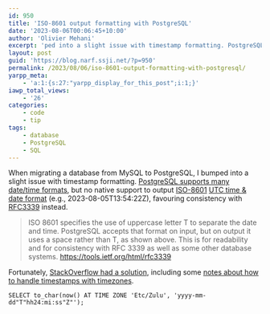 ```yaml
---
id: 950
title: 'ISO-8601 output formatting with PostgreSQL'
date: '2023-08-06T00:06:45+10:00'
author: 'Olivier Mehani'
excerpt: 'ped into a slight issue with timestamp formatting. PostgreSQL supports many date/time formats, but no native support to output ISO-8601 UTC time & date format. Fortunately, StackOverflow had a solution, including some notes about how to handle timestamps with timezones.'
layout: post
guid: 'https://blog.narf.ssji.net/?p=950'
permalink: /2023/08/06/iso-8601-output-formatting-with-postgresql/
yarpp_meta:
    - 'a:1:{s:27:"yarpp_display_for_this_post";i:1;}'
iawp_total_views:
    - '26'
categories:
    - code
    - tip
tags:
    - database
    - PostgreSQL
    - SQL
---
```


When migrating a database from MySQL to PostgreSQL, I bumped into a slight issue with timestamp formatting. [PostgreSQL supports many date/time formats](<http://PostgreSQL supports many date/time formats>), but no native support to output [ISO-8601](https://www.iso.org/iso-8601-date-and-time-format.html) [UTC time &amp; date format](https://en.wikipedia.org/wiki/ISO_8601) (e.g., 2023-08-05T13:54:22Z), favouring consistency with [RFC3339](https://tools.ietf.org/html/rfc3339) instead.

> ISO 8601 specifies the use of uppercase letter T to separate the date and time. PostgreSQL accepts that format on input, but on output it uses a space rather than T, as shown above. This is for readability and for consistency with RFC 3339 as well as some other database systems. https://tools.ietf.org/html/rfc3339

Fortunately, [StackOverflow had a solution](https://stackoverflow.com/a/39009064), including some [notes about how to handle timestamps with timezones](https://stackoverflow.com/questions/39008759/select-timestamptz-as-utc-zulu-string#comment65370687_39009064).

```
SELECT to_char(now() AT TIME ZONE 'Etc/Zulu', 'yyyy-mm-dd"T"hh24:mi:ss"Z"');
```